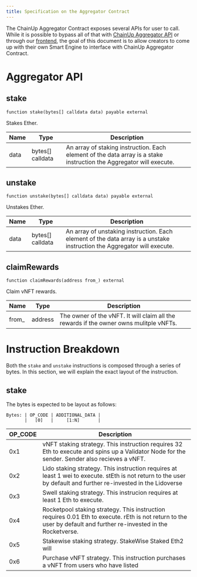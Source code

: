 ```yaml
---
title: Specification on the Aggregator Contract
---
```


The ChainUp Aggregator Contract exposes several APIs for user to call. While it is possible to bypass all of that with [ChainUp Aggregator API](https://chainupcloud.github.io/swagger/) or through our [frontend](https://staking.chainupcloud.com/), the goal of this document is to allow creators to come up with their own Smart Engine to interface with ChainUp Aggregator Contract.

# Aggregator API

## **stake**

`function stake(bytes[] calldata data) payable external`

Stakes Ether.

| Name                  | Type                | Description                 | 
| --------------------------- | ----------------------- | ------------------------- |
| data                        | bytes[] calldata        | An array of staking instruction. Each element of the data array is a stake instruction the Aggregator will execute.

## **unstake**

`function unstake(bytes[] calldata data) payable external`

Unstakes Ether.

| Name                  | Type                | Description                 | 
| --------------------------- | ----------------------- | ------------------------- |
| data                        | bytes[] calldata        | An array of unstaking instruction. Each element of the data array is a unstake instruction the Aggregator will execute.

## **claimRewards**

`function claimRewards(address from_) external`

Claim vNFT rewards.

| Name                  | Type                | Description                 | 
| --------------------------- | ----------------------- | ------------------------- |
| from_                        | address        | The owner of the vNFT. It will claim all the rewards if the owner owns mulitple vNFTs.

# Instruction Breakdown

Both the `stake` and `unstake` instructions is composed through a series of bytes. In this section, we will explain the exact layout of the instruction.

## **stake**

The bytes is expected to be layout as follows:
```
Bytes: | OP_CODE | ADDITIONAL_DATA |
       |   [0]   |     [1:N]       |
```
| OP_CODE                     | Description             |
| --------------------------- | ----------------------- | 
| 0x1                         | vNFT staking strategy. This instruction requires 32 Eth to execute and spins up a Validator Node for the sender. Sender also recieves a vNFT. |
| 0x2 | Lido staking strategy. This instruction requires at least 1 wei to execute. stEth is not return to the user by default and further re-invested in the Lidoverse |
| 0x3 | Swell staking strategy. This instrucion requires at least 1 Eth to execute. |
| 0x4 | Rocketpool staking strategy. This instruction requires 0.01 Eth to execute. rEth is not return to the user by default and further re-invested in the Rocketverse. |
| 0x5 | Stakewise staking strategy. StakeWise Staked Eth2 will  |
| 0x6 | Purchase vNFT strategy. This instruction purchases a vNFT from users who have listed

